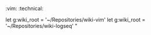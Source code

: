 :vim: :technical:

let g:wiki_root = '~/Repositories/wiki-vim'
let g:wiki_root = '~/Repositories/wiki-logseq'
"
